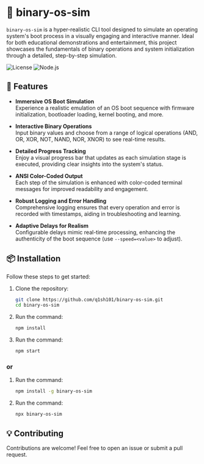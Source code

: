 # 🤖 binary-os-sim

`binary-os-sim` is a hyper-realistic CLI tool designed to simulate an operating system's boot process in a visually engaging and interactive manner. Ideal for both educational demonstrations and entertainment, this project showcases the fundamentals of binary operations and system initialization through a detailed, step-by-step simulation.

![License](https://img.shields.io/badge/license-MIT-red.svg)
![Node.js](https://img.shields.io/badge/Node.js-14%2B-green.svg)


## 🚀 Features

- **Immersive OS Boot Simulation**  
  Experience a realistic emulation of an OS boot sequence with firmware initialization, bootloader loading, kernel booting, and more.

- **Interactive Binary Operations**  
  Input binary values and choose from a range of logical operations (AND, OR, XOR, NOT, NAND, NOR, XNOR) to see real-time results.

- **Detailed Progress Tracking**  
  Enjoy a visual progress bar that updates as each simulation stage is executed, providing clear insights into the system's status.

- **ANSI Color-Coded Output**  
  Each step of the simulation is enhanced with color-coded terminal messages for improved readability and engagement.

- **Robust Logging and Error Handling**  
  Comprehensive logging ensures that every operation and error is recorded with timestamps, aiding in troubleshooting and learning.

- **Adaptive Delays for Realism**  
  Configurable delays mimic real-time processing, enhancing the authenticity of the boot sequence (use `--speed=<value>` to adjust).



## 📦 Installation

Follow these steps to get started:

1. Clone the repository:
    ```bash
    git clone https://github.com/q1sh101/binary-os-sim.git
    cd binary-os-sim
    ```
2. Run the command:
    ```bash
    npm install
    ```

3. Run the command:
    ```bash
    npm start
    ```

  ### or


1. Run the command:
    ```bash
    npm install -g binary-os-sim
    ```

2. Run the command:
    ```bash
    npx binary-os-sim
    ```

## 💡 Contributing
Contributions are welcome! Feel free to open an issue or submit a pull request.

